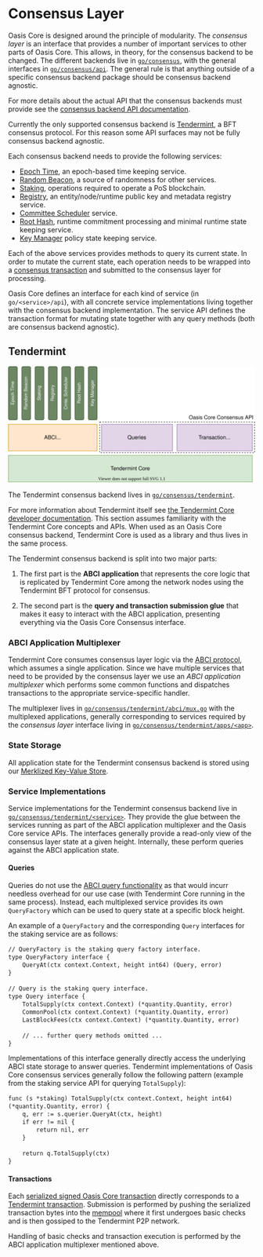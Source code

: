 # Consensus Layer

Oasis Core is designed around the principle of modularity. The _consensus layer_
is an interface that provides a number of important services to other parts of
Oasis Core. This allows, in theory, for the consensus backend to be changed. The
different backends live in [`go/consensus`], with the general interfaces in
[`go/consensus/api`]. The general rule is that anything outside of a specific
consensus backend package should be consensus backend agnostic.

For more details about the actual API that the consensus backends must provide
see the [consensus backend API documentation].

Currently the only supported consensus backend is [Tendermint], a BFT consensus
protocol. For this reason some API surfaces may not be fully consensus backend
agnostic.

Each consensus backend needs to provide the following services:

- [Epoch Time], an epoch-based time keeping service.
- [Random Beacon], a source of randomness for other services.
- [Staking], operations required to operate a PoS blockchain.
- [Registry], an entity/node/runtime public key and metadata registry service.
- [Committee Scheduler] service.
- [Root Hash], runtime commitment processing and minimal runtime state keeping
  service.
- [Key Manager] policy state keeping service.

Each of the above services provides methods to query its current state. In order
to mutate the current state, each operation needs to be wrapped into a
[consensus transaction] and submitted to the consensus layer for processing.

Oasis Core defines an interface for each kind of service (in
`go/<service>/api`), with all concrete service implementations living together
with the consensus backend implementation. The service API defines the
transaction format for mutating state together with any query methods (both are
consensus backend agnostic).

<!-- markdownlint-disable line-length -->
[`go/consensus`]: ../../go/consensus
[`go/consensus/api`]: ../../go/consensus/api
[consensus backend API documentation]: https://pkg.go.dev/github.com/oasisprotocol/oasis-core/go/consensus/api?tab=doc
[Tendermint]: https://tendermint.com/
[Epoch Time]: epochtime.md
[Random Beacon]: beacon.md
[Staking]: staking.md
[Registry]: registry.md
[Committee Scheduler]: scheduler.md
[Root Hash]: roothash.md
[Key Manager]: keymanager.md
[consensus transaction]: transactions.md
<!-- markdownlint-enable line-length -->

## Tendermint

![Tendermint](../images/oasis-core-consensus-tendermint.svg)

The Tendermint consensus backend lives in [`go/consensus/tendermint`].

For more information about Tendermint itself see
[the Tendermint Core developer documentation]. This section assumes familiarity
with the Tendermint Core concepts and APIs. When used as an Oasis Core consensus
backend, Tendermint Core is used as a library and thus lives in the same
process.

The Tendermint consensus backend is split into two major parts:

1. The first part is the **ABCI application** that represents the core logic
   that is replicated by Tendermint Core among the network nodes using the
   Tendermint BFT protocol for consensus.

1. The second part is the **query and transaction submission glue** that makes
   it easy to interact with the ABCI application, presenting everything via the
   Oasis Core Consensus interface.

[`go/consensus/tendermint`]: ../../go/consensus/tendermint
[the Tendermint Core developer documentation]: https://docs.tendermint.com/

### ABCI Application Multiplexer

Tendermint Core consumes consensus layer logic via the [ABCI protocol], which
assumes a single application. Since we have multiple services that need to be
provided by the consensus layer we use an _ABCI application multiplexer_ which
performs some common functions and dispatches transactions to the appropriate
service-specific handler.

The multiplexer lives in [`go/consensus/tendermint/abci/mux.go`] with the
multiplexed applications, generally corresponding to services required by the
_consensus layer_ interface living in [`go/consensus/tendermint/apps/<app>`].

<!-- markdownlint-disable line-length -->
[ABCI protocol]: https://docs.tendermint.com/master/spec/abci/
[`go/consensus/tendermint/abci/mux.go`]: ../../go/consensus/tendermint/abci/mux.go
[`go/consensus/tendermint/apps/<app>`]: ../../go/consensus/tendermint/apps
<!-- markdownlint-enable line-length -->

### State Storage

All application state for the Tendermint consensus backend is stored using our
[Merklized Key-Value Store].

[Merklized Key-Value Store]: ../mkvs.md

### Service Implementations

Service implementations for the Tendermint consensus backend live in
[`go/consensus/tendermint/<service>`]. They provide the glue between the
services running as part of the ABCI application multiplexer and the Oasis Core
service APIs. The interfaces generally provide a read-only view of the consensus
layer state at a given height. Internally, these perform queries against the
ABCI application state.

#### Queries

Queries do not use the [ABCI query functionality] as that would incurr needless
overhead for our use case (with Tendermint Core running in the same process).
Instead, each multiplexed service provides its own `QueryFactory` which can be
used to query state at a specific block height.

An example of a `QueryFactory` and the corresponding `Query` interfaces for the
staking service are as follows:

```golang
// QueryFactory is the staking query factory interface.
type QueryFactory interface {
    QueryAt(ctx context.Context, height int64) (Query, error)
}

// Query is the staking query interface.
type Query interface {
    TotalSupply(ctx context.Context) (*quantity.Quantity, error)
    CommonPool(ctx context.Context) (*quantity.Quantity, error)
    LastBlockFees(ctx context.Context) (*quantity.Quantity, error)

    // ... further query methods omitted ...
}
```

Implementations of this interface generally directly access the underlying ABCI
state storage to answer queries. Tendermint implementations of Oasis Core
consensus services generally follow the following pattern (example from the
staking service API for querying `TotalSupply`):

```golang
func (s *staking) TotalSupply(ctx context.Context, height int64) (*quantity.Quantity, error) {
    q, err := s.querier.QueryAt(ctx, height)
    if err != nil {
        return nil, err
    }

    return q.TotalSupply(ctx)
}
```

<!-- markdownlint-disable line-length -->
[`go/consensus/tendermint/<service>`]: ../../go/consensus/tendermint
[ABCI query functionality]: https://docs.tendermint.com/master/spec/abci/apps.html#query
<!-- markdownlint-enable line-length -->

#### Transactions

Each [serialized signed Oasis Core transaction] directly corresponds to a
[Tendermint transaction]. Submission is performed by pushing the serialized
transaction bytes into the [mempool] where it first undergoes basic checks and
is then gossiped to the Tendermint P2P network.

Handling of basic checks and transaction execution is performed by the ABCI
application multiplexer mentioned above.

<!-- markdownlint-disable line-length -->
[serialized signed Oasis Core transaction]: transactions.md
[Tendermint transaction]: https://docs.tendermint.com/master/app-dev/app-development.html#blockchain-protocol
[mempool]: https://docs.tendermint.com/master/app-dev/app-development.html#mempool-connection
<!-- markdownlint-enable line-length -->
